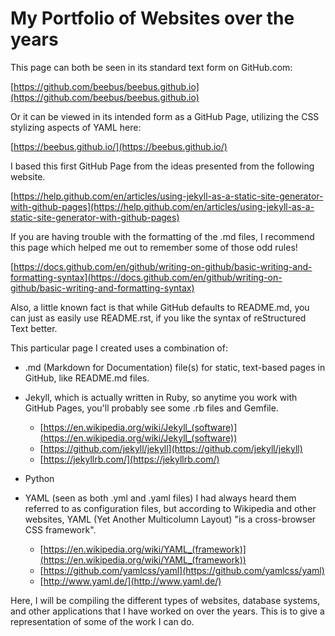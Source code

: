 # My Portfolio of Websites over the years
This page can both be seen in its standard text form on GitHub.com: 

[https://github.com/beebus/beebus.github.io](https://github.com/beebus/beebus.github.io)

Or it can be viewed in its intended form as a GitHub Page, utilizing the CSS stylizing aspects of YAML here: 

[https://beebus.github.io/](https://beebus.github.io/)

I based this first GitHub Page from the ideas presented from the following website. 

[https://help.github.com/en/articles/using-jekyll-as-a-static-site-generator-with-github-pages](https://help.github.com/en/articles/using-jekyll-as-a-static-site-generator-with-github-pages)

If you are having trouble with the formatting of the .md files, I recommend this page which helped me out to remember some of those odd rules!

[https://docs.github.com/en/github/writing-on-github/basic-writing-and-formatting-syntax](https://docs.github.com/en/github/writing-on-github/basic-writing-and-formatting-syntax)

Also, a little known fact is that while GitHub defaults to README.md, you can just as easily use README.rst, if you like the syntax of reStructured Text better.

This particular page I created uses a combination of:
* .md (Markdown for Documentation) file(s) for static, text-based pages in GitHub, like README.md files.
* Jekyll, which is actually written in Ruby, so anytime you work with GitHub Pages, you'll probably see some .rb files and Gemfile.
  * [https://en.wikipedia.org/wiki/Jekyll_(software)](https://en.wikipedia.org/wiki/Jekyll_(software))
  * [https://github.com/jekyll/jekyll](https://github.com/jekyll/jekyll)
  * [https://jekyllrb.com/](https://jekyllrb.com/)

* Python

* YAML (seen as both .yml and .yaml files) I had always heard them referred to as configuration files, but according to Wikipedia and other websites, YAML (Yet Another Multicolumn Layout) "is a cross-browser CSS framework".
  * [https://en.wikipedia.org/wiki/YAML_(framework)](https://en.wikipedia.org/wiki/YAML_(framework))
  * [https://github.com/yamlcss/yaml](https://github.com/yamlcss/yaml)
  * [http://www.yaml.de/](http://www.yaml.de/)


Here, I will be compiling the different types of websites, database systems, and other applications that I have worked on over the years. This is to give a representation of some of the work I can do.
